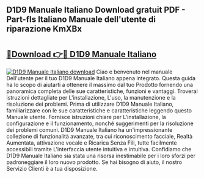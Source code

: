 ## D1D9 Manuale Italiano Download gratuit PDF - Part-fIs Italiano Manuale dell'utente di riparazione KmXBx

# <h2><a href="http://dfgiu7.blite.top/?on=D1D9+Manuale+Italiano">🔗Download 👉🔴 D1D9 Manuale Italiano</a></h2>

[![D1D9 Manuale Italiano download](https://i.imgur.com/lujVjoI.png)](http://dfgiu7.blite.top/?on=D1D9+Manuale+Italiano)
Ciao e benvenuto nel manuale Dell'utente per il tuo D1D9 Manuale Italiano appena integrato. Questa guida ha lo scopo di aiutarti a ottenere il massimo dal tuo Prodotto fornendo una panoramica completa delle sue caratteristiche, funzioni e vantaggi. Troverai istruzioni dettagliate per L'installazione, L'uso, la manutenzione e la risoluzione dei problemi. Prima di utilizzare D1D9 Manuale Italiano, familiarizzare con le sue caratteristiche e caratteristiche leggendo questo Manuale utente. Fornisce istruzioni chiare per L'installazione, la configurazione e il funzionamento, nonché suggerimenti per la risoluzione dei problemi comuni. D1D9 Manuale Italiano ha un'impressionante collezione di funzionalità avanzate, tra cui riconoscimento facciale, Realtà Aumentata, attivazione vocale e Ricarica Senza Fili, tutte facilmente accessibili tramite L'interfaccia utente intuitiva e intuitiva. Confidiamo che D1D9 Manuale Italiano sia stata una risorsa inestimabile per i loro sforzi per padroneggiare il loro nuovo prodotto. Se hai bisogno di aiuto, il nostro Servizio Clienti è a tua disposizione.
